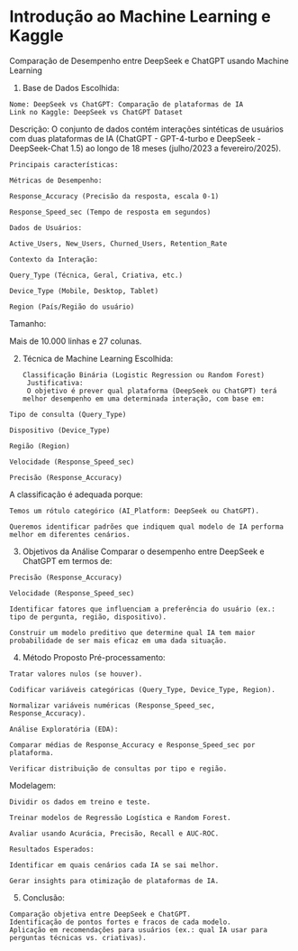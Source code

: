 # Introdução ao Machine Learning e Kaggle


  Comparação de Desempenho entre DeepSeek e ChatGPT usando Machine Learning

  1. Base de Dados Escolhida:
     
    Nome: DeepSeek vs ChatGPT: Comparação de plataformas de IA
    Link no Kaggle: DeepSeek vs ChatGPT Dataset
  
  Descrição:
  O conjunto de dados contém interações sintéticas de usuários com duas plataformas de IA (ChatGPT - GPT-4-turbo e DeepSeek - DeepSeek-Chat 1.5) ao longo de 18 meses (julho/2023 a fevereiro/2025).
  
    Principais características:
  
    Métricas de Desempenho:
  
    Response_Accuracy (Precisão da resposta, escala 0-1)
  
    Response_Speed_sec (Tempo de resposta em segundos)
  
    Dados de Usuários:
  
    Active_Users, New_Users, Churned_Users, Retention_Rate
  
    Contexto da Interação:
  
    Query_Type (Técnica, Geral, Criativa, etc.)
  
    Device_Type (Mobile, Desktop, Tablet)
  
    Region (País/Região do usuário)
  
  Tamanho:
  
  Mais de 10.000 linhas e 27 colunas.
  
  2. Técnica de Machine Learning Escolhida:
     
         Classificação Binária (Logistic Regression ou Random Forest)
          Justificativa:
          O objetivo é prever qual plataforma (DeepSeek ou ChatGPT) terá melhor desempenho em uma determinada interação, com base em:
  
    Tipo de consulta (Query_Type)
  
    Dispositivo (Device_Type)
  
    Região (Region)
  
    Velocidade (Response_Speed_sec)
    
    Precisão (Response_Accuracy)
  
  A classificação é adequada porque:
  
    Temos um rótulo categórico (AI_Platform: DeepSeek ou ChatGPT).
  
    Queremos identificar padrões que indiquem qual modelo de IA performa melhor em diferentes cenários.
  
  3. Objetivos da Análise
  Comparar o desempenho entre DeepSeek e ChatGPT em termos de:
  
    Precisão (Response_Accuracy)
  
    Velocidade (Response_Speed_sec)
  
    Identificar fatores que influenciam a preferência do usuário (ex.: tipo de pergunta, região, dispositivo).
  
    Construir um modelo preditivo que determine qual IA tem maior probabilidade de ser mais eficaz em uma dada situação.
  
  4. Método Proposto
  Pré-processamento:
  
    Tratar valores nulos (se houver).
  
    Codificar variáveis categóricas (Query_Type, Device_Type, Region).
  
    Normalizar variáveis numéricas (Response_Speed_sec, Response_Accuracy).
  
    Análise Exploratória (EDA):
  
    Comparar médias de Response_Accuracy e Response_Speed_sec por plataforma.
  
    Verificar distribuição de consultas por tipo e região.
  
  Modelagem:
  
    Dividir os dados em treino e teste.
    
    Treinar modelos de Regressão Logística e Random Forest.
    
    Avaliar usando Acurácia, Precisão, Recall e AUC-ROC.
    
    Resultados Esperados:
    
    Identificar em quais cenários cada IA se sai melhor.
    
    Gerar insights para otimização de plataformas de IA.
  
  5. Conclusão:
     
    Comparação objetiva entre DeepSeek e ChatGPT.
    Identificação de pontos fortes e fracos de cada modelo.
    Aplicação em recomendações para usuários (ex.: qual IA usar para perguntas técnicas vs. criativas).
